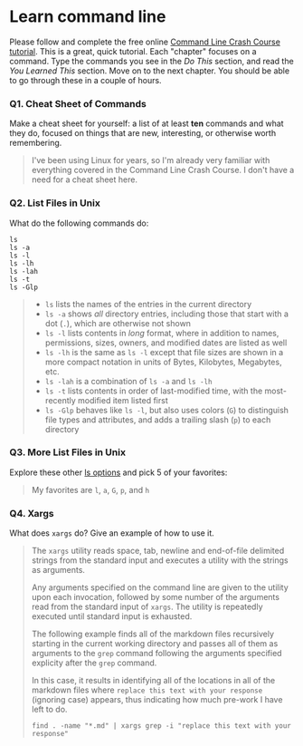 # Learn command line

Please follow and complete the free online [Command Line Crash Course
tutorial](http://cli.learncodethehardway.org/book/). This is a great,
quick tutorial. Each "chapter" focuses on a command. Type the commands
you see in the _Do This_ section, and read the _You Learned This_
section. Move on to the next chapter. You should be able to go through
these in a couple of hours.

### Q1.  Cheat Sheet of Commands

Make a cheat sheet for yourself: a list of at least **ten** commands and what they do, focused on things that are new, interesting, or otherwise worth remembering.

> I've been using Linux for years, so I'm already very familiar with everything covered in the Command Line Crash Course. I don't have a need for a cheat sheet here.

### Q2.  List Files in Unix

What do the following commands do:

`ls`  
`ls -a`  
`ls -l`  
`ls -lh`  
`ls -lah`  
`ls -t`  
`ls -Glp`  

> * `ls` lists the names of the entries in the current directory
> * `ls -a` shows _all_ directory entries, including those that start with a dot (`.`), which are otherwise not shown
> * `ls -l` lists contents in _long_ format, where in addition to names, permissions, sizes, owners, and modified dates are listed as well
> * `ls -lh` is the same as `ls -l` except that file sizes are shown in a more compact notation in units of Bytes, Kilobytes, Megabytes, etc.
> * `ls -lah` is a combination of `ls -a` and `ls -lh`
> * `ls -t` lists contents in order of last-modified time, with the
most-recently modified item listed first
> * `ls -Glp` behaves like `ls -l`, but also uses colors (`G`) to distinguish
 file types and attributes, and adds a trailing slash (`p`) to each directory

### Q3.  More List Files in Unix

Explore these other [ls options](http://www.techonthenet.com/unix/basic/ls.php) and pick 5 of your favorites:

> My favorites are `l`, `a`, `G`, `p`, and `h`

### Q4.  Xargs

What does `xargs` do? Give an example of how to use it.

> The `xargs` utility reads space, tab, newline and end-of-file delimited strings from the standard input and executes a utility with the strings as arguments.
>
> Any arguments specified on the command line are given to the utility upon each invocation, followed by some number of the arguments read from the standard input of `xargs`.  The utility is repeatedly executed until standard input is exhausted.
>
> The following example finds all of the markdown files recursively starting in the current working directory and passes all of them as arguments to the `grep` command following the arguments specified explicity after the `grep` command.
>
> In this case, it results in identifying all of the locations in all of the markdown files where `replace this text with your response` (ignoring case) appears, thus indicating how much pre-work I have left to do.
>
>     find . -name "*.md" | xargs grep -i "replace this text with your response"
